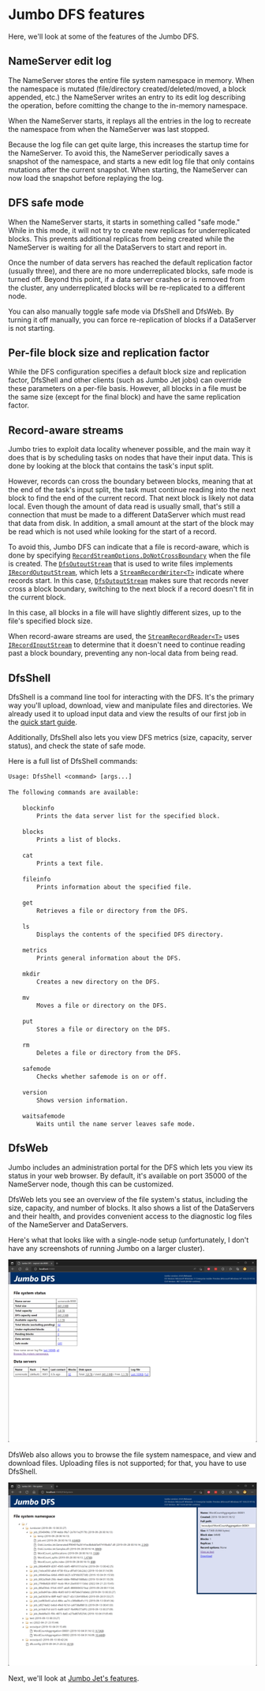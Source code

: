 # Jumbo DFS features

Here, we'll look at some of the features of the Jumbo DFS.

## NameServer edit log

The NameServer stores the entire file system namespace in memory. When the namespace is mutated
(file/directory created/deleted/moved, a block appended, etc.) the NameServer writes an entry to
its edit log describing the operation, before comitting the change to the in-memory namespace.

When the NameServer starts, it replays all the entries in the log to recreate the namespace from when
the NameServer was last stopped.

Because the log file can get quite large, this increases the startup time for the NameServer. To
avoid this, the NameServer periodically saves a snapshot of the namespace, and starts a new edit log
file that only contains mutations after the current snapshot. When starting, the NameServer can now
load the snapshot before replaying the log.

## DFS safe mode

When the NameServer starts, it starts in something called "safe mode." While in this mode,
it will not try to create new replicas for underreplicated blocks. This prevents additional replicas
from being created while the NameServer is waiting for all the DataServers to start and report in.

Once the number of data servers has reached the default replication factor (usually three), and there
are no more underreplicated blocks, safe mode is turned off. Beyond this point, if a data server
crashes or is removed from the cluster, any underreplicated blocks will be re-replicated to a
different node.

You can also manually toggle safe mode via DfsShell and DfsWeb. By turning it off manually, you
can force re-replication of blocks if a DataServer is not starting.

## Per-file block size and replication factor

While the DFS configuration specifies a default block size and replication factor, DfsShell and
other clients (such as Jumbo Jet jobs) can override these parameters on a per-file basis. However,
all blocks in a file must be the same size (except for the final block) and have the same
replication factor.

## Record-aware streams

Jumbo tries to exploit data locality whenever possible, and the main way it does that is by
scheduling tasks on nodes that have their input data. This is done by looking at the block that
contains the task's input split.

However, records can cross the boundary between blocks, meaning that at the end of the task's
input split, the task must continue reading into the next block to find the end of the current
record. That next block is likely not data local. Even though the amount of data read is usually
small, that's still a connection that must be made to a different DataServer which must read that
data from disk. In addition, a small amount at the start of the block may be read which is not used
while looking for the start of a record.

To avoid this, Jumbo DFS can indicate that a file is record-aware, which is done by specifying
[`RecordStreamOptions.DoNotCrossBoundary`][] when the file is created. The [`DfsOutputStream`][]
that is used to write files implements [`IRecordOutputStream`][], which lets a
[`StreamRecordWriter<T>`][] indicate where records start. In this case, [`DfsOutputStream`][] makes
sure that records never cross a block boundary, switching to the next block if a record doesn't fit
in the current block.

In this case, all blocks in a file will have slightly different sizes, up to the file's specified
block size.

When record-aware streams are used, the [`StreamRecordReader<T>`][] uses [`IRecordInputStream`][] to
determine that it doesn't need to continue reading past a block boundary, preventing any non-local
data from being read.

## DfsShell

DfsShell is a command line tool for interacting with the DFS. It's the primary way you'll upload,
download, view and manipulate files and directories. We already used it to upload input data and
view the results of our first job in the [quick start guide](../QuickStart.md).

Additionally, DfsShell also lets you view DFS metrics (size, capacity, server status), and check
the state of safe mode.

Here is a full list of DfsShell commands:

```text
Usage: DfsShell <command> [args...]

The following commands are available:

    blockinfo
        Prints the data server list for the specified block.

    blocks
        Prints a list of blocks.

    cat
        Prints a text file.

    fileinfo
        Prints information about the specified file.

    get
        Retrieves a file or directory from the DFS.

    ls
        Displays the contents of the specified DFS directory.

    metrics
        Prints general information about the DFS.

    mkdir
        Creates a new directory on the DFS.

    mv
        Moves a file or directory on the DFS.

    put
        Stores a file or directory on the DFS.

    rm
        Deletes a file or directory from the DFS.

    safemode
        Checks whether safemode is on or off.

    version
        Shows version information.

    waitsafemode
        Waits until the name server leaves safe mode.
```

## DfsWeb

Jumbo includes an administration portal for the DFS which lets you view its status in your web
browser. By default, it's available on port 35000 of the NameServer node, though this can be
customized.

DfsWeb lets you see an overview of the file system's status, including the size, capacity, and number
of blocks. It also shows a list of the DataServers and their health, and provides convenient access
to the diagnostic log files of the NameServer and DataServers.

Here's what that looks like with a single-node setup (unfortunately, I don't have any screenshots
of running Jumbo on a larger cluster).

[![DfsWeb](images/DfsWebSmall.png)](images/DfsWeb.png)

DfsWeb also allows you to browse the file system namespace, and view and download files. Uploading
files is not supported; for that, you have to use DfsShell.

[![File system browser](images/DfsWebBrowseSmall.png)](images/DfsWebBrowse.png)

Next, we'll look at [Jumbo Jet's features](JetFeatures.md).

[`DfsOutputStream`]: https://www.ookii.org/docs/jumbo-0.3/html/T_Ookii_Jumbo_Dfs_DfsOutputStream.htm
[`IRecordInputStream`]: https://www.ookii.org/docs/jumbo-0.3/html/T_Ookii_Jumbo_IO_IRecordInputStream.htm
[`IRecordOutputStream`]: https://www.ookii.org/docs/jumbo-0.3/html/T_Ookii_Jumbo_IO_IRecordOutputStream.htm
[`RecordStreamOptions.DoNotCrossBoundary`]: https://www.ookii.org/docs/jumbo-0.3/html/T_Ookii_Jumbo_IO_RecordStreamOptions.htm
[`StreamRecordReader<T>`]: https://www.ookii.org/docs/jumbo-0.3/html/T_Ookii_Jumbo_IO_StreamRecordReader_1.htm
[`StreamRecordWriter<T>`]: https://www.ookii.org/docs/jumbo-0.3/html/T_Ookii_Jumbo_IO_StreamRecordWriter_1.htm
